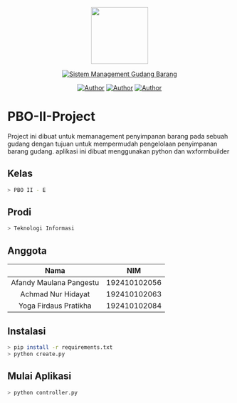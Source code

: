 <p align="center">
<a>
<img src="https://raw.githubusercontent.com/Yusakha/PBO-II-Project/master/logo.png" width="128" height="128"></a>
</p>
<p align="center">
<a href="#"><img title="Sistem Management Gudang Barang" src="https://img.shields.io/badge/Sistem%20Management%20Gudang%20Barang-blue?style=for-the-badge"></a>
</p>
<p align="center">
<a href="https://github.com/Afandymp22"><img title="Author" src="https://img.shields.io/badge/Author-Afandymp22-red.svg?style=for-the-badge&amp;logo=github"></a>
<a href="https://github.com/dayat2063"><img title="Author" src="https://img.shields.io/badge/Author-dayat2063-yellow.svg?style=for-the-badge&amp;logo=github"></a>
<a href="https://github.com/Yusakha"><img title="Author" src="https://img.shields.io/badge/Author-Yusakha-green.svg?style=for-the-badge&amp;logo=github"></a>
</p>

# PBO-II-Project
Project ini dibuat untuk memanagement penyimpanan barang pada sebuah gudang dengan tujuan untuk mempermudah pengelolaan penyimpanan barang gudang.
aplikasi ini dibuat menggunakan python dan wxformbuilder

## Kelas

```bash
> PBO II - E
```

## Prodi

```bash
> Teknologi Informasi
```

## Anggota

| Nama          |              NIM                   |
| :-----------: | :--------------------------------: |
|  Afandy Maulana Pangestu | 192410102056            |
|  Achmad Nur Hidayat      | 192410102063            |
|  Yoga Firdaus Pratikha   | 192410102084            |

## Instalasi

```bash
> pip install -r requirements.txt
> python create.py
```

## Mulai Aplikasi

```bash
> python controller.py
```